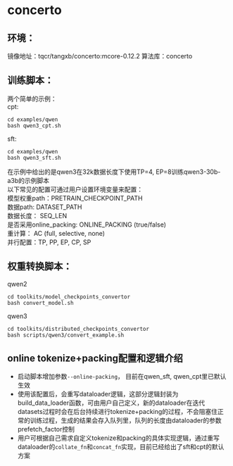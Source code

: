 # concerto
## 环境：
镜像地址：tqcr/tangxb/concerto:mcore-0.12.2 
算法库：concerto  

## 训练脚本：
两个简单的示例：  
cpt:
```
cd examples/qwen
bash qwen3_cpt.sh
``` 
sft:
```
cd examples/qwen
bash qwen3_sft.sh
```
在示例中给出的是qwen3在32k数据长度下使用TP=4, EP=8训练qwen3-30b-a3b的示例脚本  
以下常见的配置可通过用户设置环境变量来配置：  
模型权重path：PRETRAIN_CHECKPOINT_PATH  
数据path: DATASET_PATH  
数据长度： SEQ_LEN  
是否采用online_packing: ONLINE_PACKING (true/false)  
重计算： AC (full, selective, none)  
并行配置：TP, PP, EP, CP, SP  


## 权重转换脚本：
qwen2
```
cd toolkits/model_checkpoints_convertor
bash convert_model.sh
```
qwen3
```
cd toolkits/distributed_checkpoints_convertor
bash scripts/qwen3/convert_example.sh
```

## online tokenize+packing配置和逻辑介绍
* 启动脚本增加参数`--online-packing`， 目前在qwen_sft, qwen_cpt里已默认生效  
* 使用该配置后，会重写dataloader逻辑，这部分逻辑封装为build_data_loader函数，可由用户自己定义，新的dataloader在迭代datasets过程时会在后台持续进行tokenize+packing的过程，不会阻塞住正常的训练过程，生成的结果会存入队列里，队列的长度由dataloader的参数prefetch_factor控制  
* 用户可根据自己需求自定义tokenize和packing的具体实现逻辑，通过重写dataloader的`collate_fn`和`concat_fn`实现，目前已经给出了sft和cpt的默认方案
